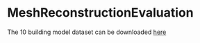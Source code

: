 # MeshReconstructionEvaluation

The 10 building model dataset can be downloaded [here](https://drive.google.com/file/d/1Vv8ButmLo5UzXiofL841Q-xO1IBhVfRR/view?usp=sharing)
